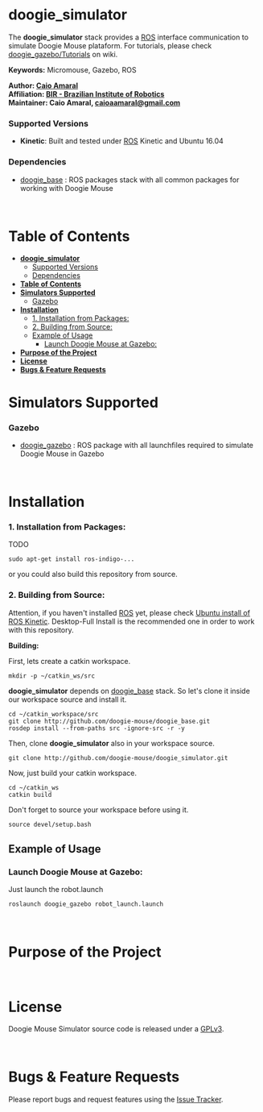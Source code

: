 # **doogie_simulator**

The **doogie_simulator** stack provides a [ROS] interface communication to simulate Doogie Mouse plataform. For tutorials, please check [doogie_gazebo/Tutorials] on wiki.

**Keywords:** Micromouse, Gazebo, ROS

**Author: [Caio Amaral]<br />
Affiliation: [BIR - Brazilian Institute of Robotics]<br />
Maintainer: Caio Amaral, caioaamaral@gmail.com**

### Supported Versions

- **Kinetic**: Built and tested under [ROS] Kinetic and Ubuntu 16.04

<!-- [![Build Status](http://rsl-ci.ethz.ch/buildStatus/icon?job=ros_best_practices)](http://rsl-ci.ethz.ch/job/ros_best_practices/) TODO -->

### Dependencies 
- [doogie_base] : ROS packages stack with all common packages for working with Doogie Mouse

</br>

# **Table of Contents**
- [**doogie_simulator**](#doogiesimulator)
    - [Supported Versions](#supported-versions)
    - [Dependencies](#dependencies)
- [**Table of Contents**](#table-of-contents)
- [**Simulators Supported**](#simulators-supported)
    - [Gazebo](#gazebo)
- [**Installation**](#installation)
    - [1. Installation from Packages:](#1-installation-from-packages)
    - [2. Building from Source:](#2-building-from-source)
  - [Example of Usage](#example-of-usage)
    - [Launch Doogie Mouse at Gazebo:](#launch-doogie-mouse-at-gazebo)
- [**Purpose of the Project**](#purpose-of-the-project)
- [**License**](#license)
- [**Bugs & Feature Requests**](#bugs--feature-requests)

# **Simulators Supported**

### Gazebo

- [doogie_gazebo] : ROS package with all launchfiles required to simulate Doogie Mouse in Gazebo

</br>

# **Installation**

### 1. Installation from Packages:

TODO

    sudo apt-get install ros-indigo-...


or you could also build this repository from source.

### 2. Building from Source:

Attention, if you haven't installed [ROS] yet, please check [Ubuntu install of ROS Kinetic](http://wiki.ros.org/kinetic/Installation/Ubuntu). Desktop-Full Install is the recommended one in order to work with this repository.    

**Building:**

First, lets create a catkin workspace.

    mkdir -p ~/catkin_ws/src

**doogie_simulator** depends on [doogie_base] stack. So let's clone it inside our workspace source and install it.

	cd ~/catkin_workspace/src
	git clone http://github.com/doogie-mouse/doogie_base.git
    rosdep install --from-paths src -ignore-src -r -y

Then, clone **doogie_simulator** also in your workspace source.
        
    git clone http://github.com/doogie-mouse/doogie_simulator.git

Now, just build your catkin workspace.

    cd ~/catkin_ws
    catkin build

Don't forget to source your workspace before using it.
    
    source devel/setup.bash


## Example of Usage

### Launch Doogie Mouse at Gazebo:

Just launch the robot.launch

	roslaunch doogie_gazebo robot_launch.launch

</br>

# **Purpose of the Project**
</br>

# **License**

Doogie Mouse Simulator source code is released under a [GPLv3](/LICENSE).

</br>

# **Bugs & Feature Requests**

Please report bugs and request features using the [Issue Tracker].

[BIR - Brazilian Institute of Robotics]: https://github.com/Brazilian-Institute-of-Robotics
[Caio Amaral]: https://github.com/caioaamaral
[doogie_base]: http://github.com/doogie-mouse/doogie_base.git
[doogie_gazebo]: doogie_gazebo
[doogie_gazebo/Tutorials]: http://github.com/doogie-mouse/doogie_simulator/wiki/doogie_gazebo
[Issue Tracker]: http://github.com/doogie-mouse/doogie_simulator/issues
[ROS]: http://www.ros.org